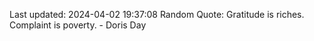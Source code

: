 Last updated: 2024-04-02 19:37:08
Random Quote: Gratitude is riches. Complaint is poverty. - Doris Day